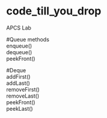 # code_till_you_drop
APCS Lab

#Queue methods  
enqueue()  
dequeue()  
peekFront()  
  
#Deque  
addFirst()  
addLast()  
removeFirst()  
removeLast()  
peekFront()  
peekLast()  
